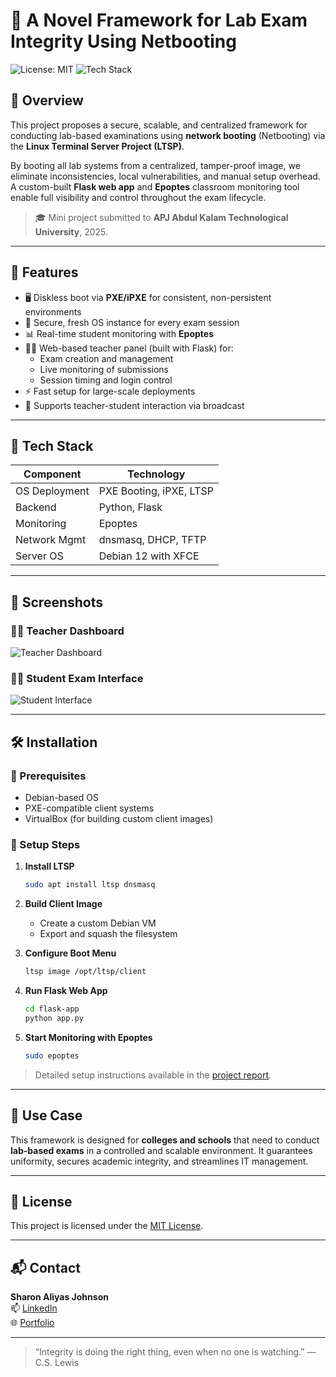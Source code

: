 # 🔐 A Novel Framework for Lab Exam Integrity Using Netbooting

![License: MIT](https://img.shields.io/badge/License-MIT-blue.svg)
![Tech Stack](https://img.shields.io/badge/TechStack-LTSP%2C%20PXE%2C%20Flask%2C%20Epoptes-informational)

## 📘 Overview

This project proposes a secure, scalable, and centralized framework for conducting lab-based examinations using **network booting** (Netbooting) via the **Linux Terminal Server Project (LTSP)**.

By booting all lab systems from a centralized, tamper-proof image, we eliminate inconsistencies, local vulnerabilities, and manual setup overhead. A custom-built **Flask web app** and **Epoptes** classroom monitoring tool enable full visibility and control throughout the exam lifecycle.

> 🎓 Mini project submitted to **APJ Abdul Kalam Technological University**, 2025.

---

## 🚀 Features

- 🖥️ Diskless boot via **PXE/iPXE** for consistent, non-persistent environments
- 🔐 Secure, fresh OS instance for every exam session
- 📊 Real-time student monitoring with **Epoptes**
- 🧑‍🏫 Web-based teacher panel (built with Flask) for:
  - Exam creation and management
  - Live monitoring of submissions
  - Session timing and login control
- ⚡ Fast setup for large-scale deployments
- 💬 Supports teacher-student interaction via broadcast

---

## 🧰 Tech Stack

| Component       | Technology                      |
|----------------|----------------------------------|
| OS Deployment  | PXE Booting, iPXE, LTSP         |
| Backend        | Python, Flask                   |
| Monitoring     | Epoptes                         |
| Network Mgmt   | dnsmasq, DHCP, TFTP             |
| Server OS      | Debian 12 with XFCE             |

---

## 📸 Screenshots

### 👨‍🏫 Teacher Dashboard
![Teacher Dashboard](assets/teacher-dashboard.png)

### 👩‍🎓 Student Exam Interface
![Student Interface](assets/student-interface.png)



---

## 🛠️ Installation

### 📌 Prerequisites
- Debian-based OS
- PXE-compatible client systems
- VirtualBox (for building custom client images)

### 🧱 Setup Steps

1. **Install LTSP**
    ```bash
    sudo apt install ltsp dnsmasq
    ```

2. **Build Client Image**
    - Create a custom Debian VM
    - Export and squash the filesystem

3. **Configure Boot Menu**
    ```bash
    ltsp image /opt/ltsp/client
    ```

4. **Run Flask Web App**
    ```bash
    cd flask-app
    python app.py
    ```

5. **Start Monitoring with Epoptes**
    ```bash
    sudo epoptes
    ```

> Detailed setup instructions available in the [project report](./Major.pdf).

---

## 🎯 Use Case

This framework is designed for **colleges and schools** that need to conduct **lab-based exams** in a controlled and scalable environment. It guarantees uniformity, secures academic integrity, and streamlines IT management.



---

## 📄 License

This project is licensed under the [MIT License](LICENSE).

---

## 📬 Contact

**Sharon Aliyas Johnson**  
📫 [LinkedIn](https://www.linkedin.com/in/sharonaliyas/)  
🌐 [Portfolio](https://portfolio-8u1t.vercel.app)

---

> “Integrity is doing the right thing, even when no one is watching.” — C.S. Lewis
